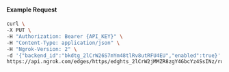 <!-- Code generated for API Clients. DO NOT EDIT. -->

#### Example Request

```bash
curl \
-X PUT \
-H "Authorization: Bearer {API_KEY}" \
-H "Content-Type: application/json" \
-H "Ngrok-Version: 2" \
-d '{"backend_id":"bkdtg_2lCrW26S7mYm48tlRv8utRFU4EU","enabled":true}' \
https://api.ngrok.com/edges/https/edghts_2lCrW2jMMZR8zgY4GbcYz4SsINz/routes/edghtsrt_2lCrW7Xs3w4SHuRqohtCyVzYjER/backend
```
